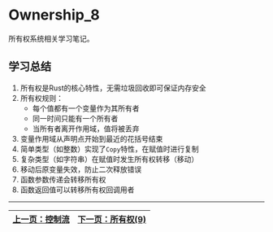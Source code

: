 # Ownership_8

所有权系统相关学习笔记。

## 学习总结

1. 所有权是Rust的核心特性，无需垃圾回收即可保证内存安全
2. 所有权规则：
   - 每个值都有一个变量作为其所有者
   - 同一时间只能有一个所有者
   - 当所有者离开作用域，值将被丢弃
3. 变量作用域从声明点开始到最近的花括号结束
4. 简单类型（如整数）实现了`Copy`特性，在赋值时进行复制
5. 复杂类型（如字符串）在赋值时发生所有权转移（移动）
6. 移动后原变量失效，防止二次释放错误
7. 函数参数传递会转移所有权
8. 函数返回值可以转移所有权回调用者 

---

| [上一页：控制流](../07_control_flow/07_control_flow.md) | [下一页：所有权(9)](../09_ownership/09_ownership.md) |
|------------------------|------------------------| 